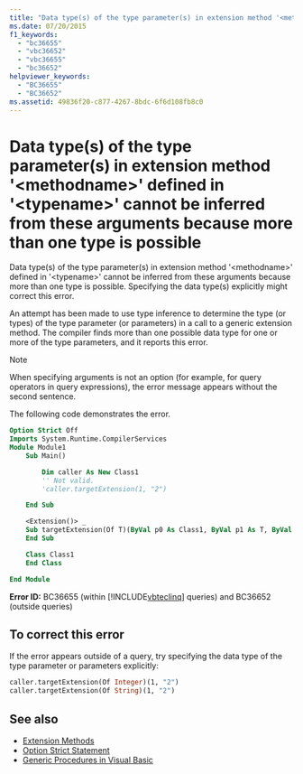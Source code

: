 ```yaml
---
title: "Data type(s) of the type parameter(s) in extension method '<methodname>' defined in '<typename>' cannot be inferred from these arguments because more than one type is possible"
ms.date: 07/20/2015
f1_keywords:
  - "bc36655"
  - "vbc36652"
  - "vbc36655"
  - "bc36652"
helpviewer_keywords:
  - "BC36655"
  - "BC36652"
ms.assetid: 49836f20-c877-4267-8bdc-6f6d108fb8c0
---
```

# Data type(s) of the type parameter(s) in extension method '\<methodname>' defined in '\<typename>' cannot be inferred from these arguments because more than one type is possible

Data type(s) of the type parameter(s) in extension method '\<methodname>' defined in '\<typename>' cannot be inferred from these arguments because more than one type is possible. Specifying the data type(s) explicitly might correct this error.

An attempt has been made to use type inference to determine the type (or types) of the type parameter (or parameters) in a call to a generic extension method. The compiler finds more than one possible data type for one or more of the type parameters, and it reports this error.

> [!NOTE]
> When specifying arguments is not an option (for example, for query operators in query expressions), the error message appears without the second sentence.

The following code demonstrates the error.

```vb
Option Strict Off
Imports System.Runtime.CompilerServices
Module Module1
    Sub Main()

        Dim caller As New Class1
        '' Not valid.
        'caller.targetExtension(1, "2")

    End Sub

    <Extension()> _
    Sub targetExtension(Of T)(ByVal p0 As Class1, ByVal p1 As T, ByVal p2 As T)
    End Sub

    Class Class1
    End Class

End Module
```

**Error ID:** BC36655 (within [!INCLUDE[vbteclinq](~/includes/vbteclinq-md.md)] queries) and BC36652 (outside queries)

## To correct this error

If the error appears outside of a query, try specifying the data type of the type parameter or parameters explicitly:

```vb
caller.targetExtension(Of Integer)(1, "2")
caller.targetExtension(Of String)(1, "2")
```

## See also

- [Extension Methods](../../visual-basic/programming-guide/language-features/procedures/extension-methods.md)
- [Option Strict Statement](../../visual-basic/language-reference/statements/option-strict-statement.md)
- [Generic Procedures in Visual Basic](../../visual-basic/programming-guide/language-features/data-types/generic-procedures.md)

